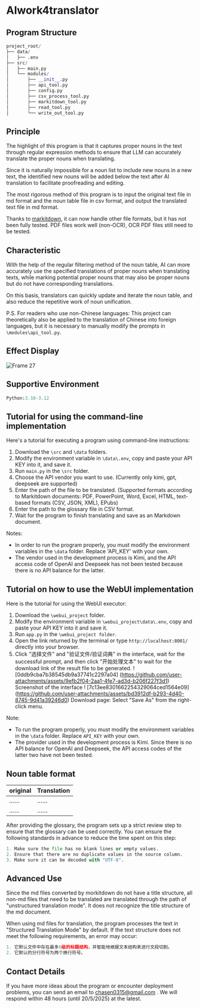 # AIwork4translator

## Program Structure

```python
project_root/
├── data/
│   ├── .env
├── src/
│   ├── main.py
│   └── modules/
│       ├── __init__.py
│       ├── api_tool.py
│       ├── config.py
│       ├── csv_process_tool.py
│       ├── markitdown_tool.py
│       ├── read_tool.py
│       └── write_out_tool.py
```

## Principle

The highlight of this program is that it captures proper nouns in the text through regular expression methods to ensure that LLM can accurately translate the proper nouns when translating.

Since it is naturally impossible for a noun list to include new nouns in a new text, the identified new nouns will be added below the text after AI translation to facilitate proofreading and editing.

The most rigorous method of this program is to input the original text file in md format and the noun table file in csv format, and output the translated text file in md format.

Thanks to [markitdown](https://github.com/microsoft/markitdown), it can now handle other file formats, but it has not been fully tested. PDF files work well (non-OCR), OCR PDF files still need to be tested.

## Characteristic

With the help of the regular filtering method of the noun table, AI can more accurately use the specified translations of proper nouns when translating texts, while marking potential proper nouns that may also be proper nouns but do not have corresponding translations.

On this basis, translators can quickly update and iterate the noun table, and also reduce the repetitive work of noun unification.

P.S. For readers who use non-Chinese languages: This project can theoretically also be applied to the translation of Chinese into foreign languages, but it is necessary to manually modify the prompts in `\modules\api_tool.py`.

## Effect Display

![Frame 27](https://github.com/user-attachments/assets/b22bfb0e-d7a9-40f7-8f69-b02b524b5b08)

## Supportive Environment

```python
Python:3.10-3.12
```

## Tutorial for using the command-line implementation

Here's a tutorial for executing a program using command-line instructions:

1. Download the `\src` and `\data` folders.
2. Modify the environment variable in `\data\.env`, copy and paste your API KEY into it, and save it.
3. Run `main.py` in the `\src` folder.
4. Choose the API vendor you want to use. (Currently only kimi, gpt, deepseek are supported)
5. Enter the path of the file to be translated. (Supported formats according to Markitdown documents: PDF, PowerPoint, Word, Excel, HTML, text-based formats (CSV, JSON, XML), EPubs)
6. Enter the path to the glossary file in CSV format.
7. Wait for the program to finish translating and save as an Markdown document.

Notes:

- In order to run the program properly, you must modify the environment variables in the `\data` folder. Replace 'API_KEY' with your own.
- The vendor used in the development process is Kimi, and the API access code of OpenAI and Deepseek has not been tested because there is no API balance for the latter.

## Tutorial on how to use the WebUI implementation

Here is the tutorial for using the WebUI executor:

1. Download the `\webui_project` folder.
2. Modify the environment variable in `\webui_project\data\.env`, copy and paste your API KEY into it and save it.
3. Run `app.py` in the `\webui_project folder`.
4. Open the link returned by the terminal or type `http://localhost:8001/` directly into your browser.
5. Click "选择文件" and "验证文件/验证词典" in the interface, wait for the successful prompt, and then click "开始处理文本" to wait for the download link of the result file to be generated.
! [0ddb9cba7b38545db9a37741c2297a04] (https://github.com/user-attachments/assets/9efb2f04-2aa1-4fe7-ad3d-b206f227f3d1)
Screenshot of the interface
! [7c13ee8301662254329064ced1564e09] (https://github.com/user-attachments/assets/bd3912df-b293-4d40-8745-9d41a39246d0)
Download page: Select "Save As" from the right-click menu.

Note:

*   To run the program properly, you must modify the environment variables in the `\data` folder. Replace `API_KEY` with your own.
*   The provider used in the development process is Kimi. Since there is no API balance for OpenAI and Deepseek, the API access codes of the latter two have not been tested.

## Noun table format

| original | Translation |
| --- | --- |
| …… | …… |
| …… | …… |

After providing the glossary, the program sets up a strict review step to ensure that the glossary can be used correctly. You can ensure the following standards in advance to reduce the time spent on this step:

```python
1. Make sure the file has no blank lines or empty values.
2. Ensure that there are no duplicate values ​​in the source column.
3. Make sure it can be decoded with "UTF-8".
```

## Advanced Use

Since the md files converted by morkitdown do not have a title structure, all non-md files that need to be translated are translated through the path of "unstructured translation mode". It does not recognize the title structure of the md document.

When using md files for translation, the program processes the text in "Structured Translation Mode" by default. If the text structure does not meet the following requirements, an error may occur:

```python
1. 它默认文件中存在最多6级的标题结构，并智能地根据文本结构来进行文段切割。
2. 它默认的分行符号为两个换行符号。
```

## Contact Details

If you have more ideas about the program or encounter deployment problems, you can send an email to [chasen0315@gmail.com](mailto:chasen0315@gmail.com) . We will respond within 48 hours (until 20/5/2025) at the latest.
